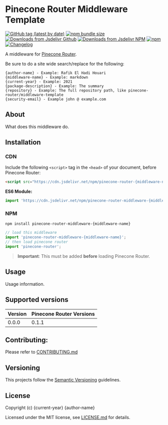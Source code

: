 # Pinecone Router Middleware Template

[![GitHub tag (latest by date)](https://img.shields.io/github/v/tag/{repository}?color=%2337C8AB&label=version&sort=semver)](https://github.com/{repository}/tree/0.0.0)
[![npm bundle size](https://img.shields.io/bundlephobia/minzip/pinecone-router-middleware-{middleware-name}?color=37C8AB)](https://bundlephobia.com/result?p=pinecone-router-middleware-{middleware-name}@0.0.0)
[![Downloads from Jsdelivr Github](https://img.shields.io/jsdelivr/gh/hm/{repository}?color=%2337C8AB&logo=github&logoColor=%2337C8AB)](https://www.jsdelivr.com/package/gh/{repository})
[![Downloads from Jsdelivr NPM](https://img.shields.io/jsdelivr/npm/hm/pinecone-router-middleware-{middleware-name}?color=%2337C8AB&&logo=npm)](https://www.jsdelivr.com/package/npm/pinecone-router-middleware-{middleware-name})
[![npm](https://img.shields.io/npm/dm/pinecone-router-middleware-{middleware-name}?color=37C8AB&label=npm&logo=npm&logoColor=37C8AB)](https://npmjs.com/package/pinecone-router-middleware-{middleware-name})
[![Changelog](https://img.shields.io/badge/change-log-%2337C8AB)](/CHANGELOG.md)

A middleware for [Pinecone Router](https://github.com/pinecone-router/router).

Be sure to do a site wide search/replace for the following:

```
{author-name} - Example: Rafik El Hadi Houari
{middleware-name} - Example: markdown
{current-year} - Example: 2021
{package-description} - Example: The summary
{repository} - Example: The full repository path, like pinecone-router/middleware-template
{security-email} - Example john @ example.com
```

## About

What does this middleware do.

## Installation

### CDN

Include the following `<script>` tag in the `<head>` of your document, before Pinecone Router:

```html
<script src="https://cdn.jsdelivr.net/npm/pinecone-router-{middleware-name}@0.0.0/dist/index.umd.js"></script>
```

**ES6 Module:**

```javascript
import 'https://cdn.jsdelivr.net/npm/pinecone-router-middleware-{middleware-name}@0.0.0/dist/index.umd.js';
```

### NPM

```
npm install pinecone-router-middleware-{middleware-name}
```

```javascript
// load this middleware
import 'pinecone-router-middleware-{middleware-name}';
// then load pinecone router
import 'pinecone-router';
```

> **Important**: This must be added **before** loading Pinecone Router.

## Usage

Usage information.

## Supported versions

| Version | Pinecone Router Versions |
| ------- | ------------------------ |
| 0.0.0   | 0.1.1                    |

## Contributing:

Please refer to [CONTRIBUTING.md](/CONTRIBUTING.md)

## Versioning

This projects follow the [Semantic Versioning](https://semver.org/) guidelines.

## License

Copyright (c) {current-year} {author-name}

Licensed under the MIT license, see [LICENSE.md](LICENSE.md) for details.
